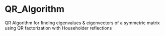 # QR_Algorithm
QR Algorithm for finding eigenvalues &amp; eigenvectors of a symmetric matrix using QR factorization with Householder reflections
